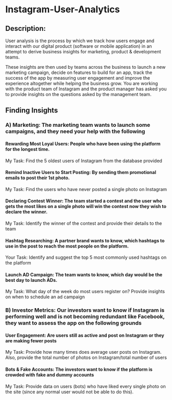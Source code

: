 # Instagram-User-Analytics

## Description:
User analysis is the process by which we track how users engage and interact with our digital product (software or mobile application) in an attempt to derive business insights for marketing, product & development teams.

These insights are then used by teams across the business to launch a new marketing campaign, decide on features to build for an app, track the success of the app by measuring user engagement and improve the experience altogether while helping the business grow.
You are working with the product team of Instagram and the product manager has asked you to provide insights on the questions asked by the management team.
## Finding Insights
### A) Marketing: The marketing team wants to launch some campaigns, and they need your help with the following

#### Rewarding Most Loyal Users: People who have been using the platform for the longest time.
My Task: Find the 5 oldest users of Instagram from the database provided
#### Remind Inactive Users to Start Posting: By sending them promotional emails to post their 1st photo.
My Task: Find the users who have never posted a single photo on Instagram
#### Declaring Contest Winner: The team started a contest and the user who gets the most likes on a single photo will win the contest now they wish to declare the winner.
My Task: Identify the winner of the contest and provide their details to the team
#### Hashtag Researching: A partner brand wants to know, which hashtags to use in the post to reach the most people on the platform.
Your Task: Identify and suggest the top 5 most commonly used hashtags on the platform
#### Launch AD Campaign: The team wants to know, which day would be the best day to launch ADs.
My Task: What day of the week do most users register on? Provide insights on when to schedule an ad campaign
### B) Investor Metrics: Our investors want to know if Instagram is performing well and is not becoming redundant like Facebook, they want to assess the app on the following grounds

#### User Engagement: Are users still as active and post on Instagram or they are making fewer posts
My Task: Provide how many times does average user posts on Instagram. Also, provide the total number of photos on Instagram/total number of users
#### Bots & Fake Accounts: The investors want to know if the platform is crowded with fake and dummy accounts
My Task: Provide data on users (bots) who have liked every single photo on the site (since any normal user would not be able to do this).
